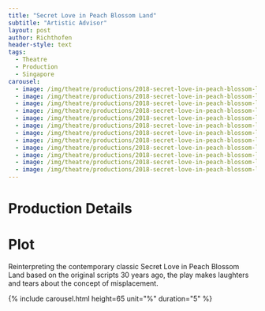 ```yaml
---
title: "Secret Love in Peach Blossom Land"
subtitle: "Artistic Advisor"
layout: post
author: Richthofen
header-style: text
tags:
  - Theatre
  - Production
  - Singapore
carousel:
  - image: /img/theatre/productions/2018-secret-love-in-peach-blossom-land/1.jpg
  - image: /img/theatre/productions/2018-secret-love-in-peach-blossom-land/2.jpg
  - image: /img/theatre/productions/2018-secret-love-in-peach-blossom-land/3.jpg
  - image: /img/theatre/productions/2018-secret-love-in-peach-blossom-land/4.jpg
  - image: /img/theatre/productions/2018-secret-love-in-peach-blossom-land/5.jpg
  - image: /img/theatre/productions/2018-secret-love-in-peach-blossom-land/6.jpg
  - image: /img/theatre/productions/2018-secret-love-in-peach-blossom-land/7.jpg
  - image: /img/theatre/productions/2018-secret-love-in-peach-blossom-land/8.jpg
  - image: /img/theatre/productions/2018-secret-love-in-peach-blossom-land/9.jpg
  - image: /img/theatre/productions/2018-secret-love-in-peach-blossom-land/10.jpg
  - image: /img/theatre/productions/2018-secret-love-in-peach-blossom-land/11.jpg
  - image: /img/theatre/productions/2018-secret-love-in-peach-blossom-land/12.jpg
---
```


# Production Details


# Plot
Reinterpreting the contemporary classic Secret Love in Peach Blossom Land based on the original scripts 30 years ago, the play makes laughters and tears about the concept of misplacement. 

{% include carousel.html height=65 unit="%" duration="5" %}